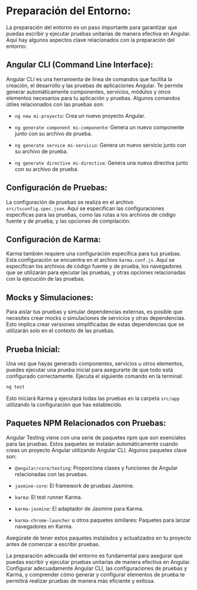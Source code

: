 # Preparación del Entorno:

La preparación del entorno es un paso importante para garantizar que puedas escribir y ejecutar pruebas unitarias de manera efectiva en Angular. Aquí hay algunos aspectos clave relacionados con la preparación del entorno:

## **Angular CLI (Command Line Interface):**

Angular CLI es una herramienta de línea de comandos que facilita la creación, el desarrollo y las pruebas de aplicaciones Angular. Te permite generar automáticamente componentes, servicios, módulos y otros elementos necesarios para tu aplicación y pruebas. Algunos comandos útiles relacionados con las pruebas son:

- `ng new mi-proyecto`: Crea un nuevo proyecto Angular.

- `ng generate component mi-componente`: Genera un nuevo componente junto con su archivo de prueba.

- `ng generate service mi-servicio`: Genera un nuevo servicio junto con su archivo de prueba.

- `ng generate directive mi-directiva`: Genera una nueva directiva junto con su archivo de prueba.

## **Configuración de Pruebas:**

La configuración de pruebas se realiza en el archivo `src/tsconfig.spec.json`. Aquí se especifican las configuraciones específicas para las pruebas, como las rutas a los archivos de código fuente y de prueba, y las opciones de compilación.

## **Configuración de Karma:**

Karma también requiere una configuración específica para tus pruebas. Esta configuración se encuentra en el archivo `karma.conf.js`. Aquí se especifican los archivos de código fuente y de prueba, los navegadores que se utilizarán para ejecutar las pruebas, y otras opciones relacionadas con la ejecución de las pruebas.

## **Mocks y Simulaciones:**

Para aislar tus pruebas y simular dependencias externas, es posible que necesites crear mocks o simulaciones de servicios y otras dependencias. Esto implica crear versiones simplificadas de estas dependencias que se utilizarán solo en el contexto de las pruebas.

## **Prueba Inicial:**

Una vez que hayas generado componentes, servicios u otros elementos, puedes ejecutar una prueba inicial para asegurarte de que todo está configurado correctamente. Ejecuta el siguiente comando en la terminal:

```bash
ng test
```

Esto iniciará Karma y ejecutará todas las pruebas en la carpeta `src/app` utilizando la configuración que has establecido.

## **Paquetes NPM Relacionados con Pruebas:**

Angular Testing viene con una serie de paquetes npm que son esenciales para las pruebas. Estos paquetes se instalan automáticamente cuando creas un proyecto Angular utilizando Angular CLI. Algunos paquetes clave son:

- `@angular/core/testing`: Proporciona clases y funciones de Angular relacionadas con las pruebas.

- `jasmine-core`: El framework de pruebas Jasmine.

- `karma`: El test runner Karma.

- `karma-jasmine`: El adaptador de Jasmine para Karma.

- `karma-chrome-launcher` u otros paquetes similares: Paquetes para lanzar navegadores en Karma.

Asegúrate de tener estos paquetes instalados y actualizados en tu proyecto antes de comenzar a escribir pruebas.

La preparación adecuada del entorno es fundamental para asegurar que puedas escribir y ejecutar pruebas unitarias de manera efectiva en Angular. Configurar adecuadamente Angular CLI, las configuraciones de pruebas y Karma, y comprender cómo generar y configurar elementos de prueba te permitirá realizar pruebas de manera más eficiente y exitosa.
